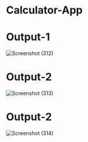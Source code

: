 # Calculator-App
# Output-1
![Screenshot (312)](https://github.com/user-attachments/assets/241662a1-6f32-4d5a-aea8-e6f587ac0259)
# Output-2
![Screenshot (313)](https://github.com/user-attachments/assets/c15db620-e3f0-4c56-8488-aa61c38b690c)
# Output-2
![Screenshot (314)](https://github.com/user-attachments/assets/0a0490e4-2d2c-40e8-8d2c-502329c9155c)

